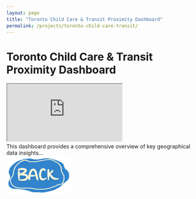 ```yaml
---
layout: page
title: "Toronto Child Care & Transit Proximity Dashboard"
permalink: /projects/toronto-child-care-transit/
---
```


<div class="project-container">

  <h1 class="project-title">Toronto Child Care & Transit Proximity Dashboard</h1>

  <div class="map-section">
      <iframe 
          class="map-container"
          src="https://www.arcgis.com/apps/dashboards/b5121dec467b4886b853cfa380b91ec5"
          allowfullscreen>
      </iframe>
  </div>

  <div class="description">
      <d>This dashboard provides a comprehensive overview of key geographical data insights...</d>
  </div>

  <div class="back-to-projects">
      <a href="/Projects/">
          <img src="/assets/images/back_button.png" alt="Back to Projects">
      </a>
  </div>

</div>
